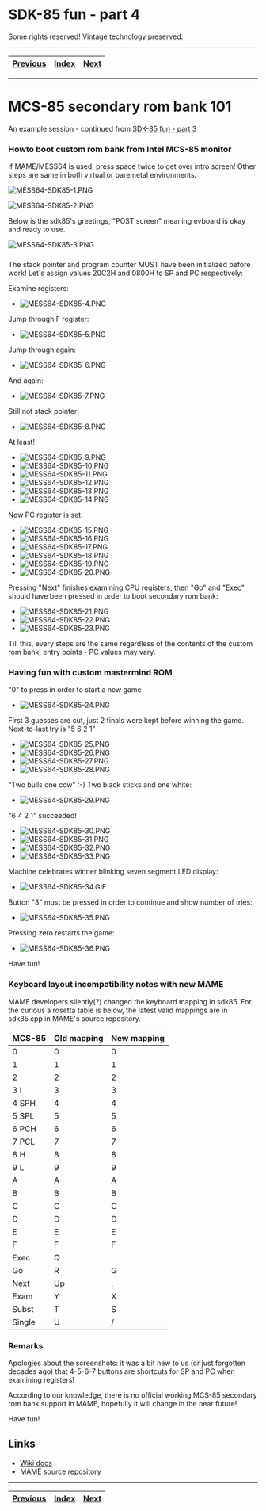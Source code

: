 # SDK-85 fun - part 4

Some rights reserved! Vintage technology preserved.

---

[Previous](../sdk85funpart3) | [Index](../../../../) | [Next](../morebootromfun)
--- | --- | ---

---

# MCS-85 secondary rom bank 101 

An example session - continued from [SDK-85 fun - part 3](../sdk85funpart1)

### Howto boot custom rom bank from Intel MCS-85 monitor

If MAME/MESS64 is used, press space twice to get over intro
screen! Other steps are same in both virtual or baremetal
environments.

![MESS64-SDK85-1.PNG](mess64-sdk85-1.png)

![MESS64-SDK85-2.PNG](mess64-sdk85-2.png)

Below is the sdk85's greetings, "POST screen" meaning evboard is okay
and ready to use.

![MESS64-SDK85-3.PNG](mess64-sdk85-3.png)

###

The stack pointer and program counter MUST have been initialized before
work! Let's assign values 20C2H and 0800H to SP and PC respectively:

Examine registers:

- ![MESS64-SDK85-4.PNG](mess64-sdk85-4.png)

Jump through F register:

- ![MESS64-SDK85-5.PNG](mess64-sdk85-5.png)

Jump through again:

- ![MESS64-SDK85-6.PNG](mess64-sdk85-6.png)

And again:

- ![MESS64-SDK85-7.PNG](mess64-sdk85-7.png)

Still not stack pointer:

- ![MESS64-SDK85-8.PNG](mess64-sdk85-8.png)

At least!

- ![MESS64-SDK85-9.PNG](mess64-sdk85-9.png)
- ![MESS64-SDK85-10.PNG](mess64-sdk85-10.png)
- ![MESS64-SDK85-11.PNG](mess64-sdk85-11.png)
- ![MESS64-SDK85-12.PNG](mess64-sdk85-12.png)
- ![MESS64-SDK85-13.PNG](mess64-sdk85-13.png)
- ![MESS64-SDK85-14.PNG](mess64-sdk85-14.png)

Now PC register is set:

- ![MESS64-SDK85-15.PNG](mess64-sdk85-15.png)
- ![MESS64-SDK85-16.PNG](mess64-sdk85-16.png)
- ![MESS64-SDK85-17.PNG](mess64-sdk85-17.png)
- ![MESS64-SDK85-18.PNG](mess64-sdk85-18.png)
- ![MESS64-SDK85-19.PNG](mess64-sdk85-19.png)
- ![MESS64-SDK85-20.PNG](mess64-sdk85-20.png)

Pressing "Next" finishes examining CPU registers, then "Go" and
"Exec" should have been pressed in order to boot secondary rom
bank:

- ![MESS64-SDK85-21.PNG](mess64-sdk85-21.png)
- ![MESS64-SDK85-22.PNG](mess64-sdk85-22.png)
- ![MESS64-SDK85-23.PNG](mess64-sdk85-23.png)

Till this, every steps are the same regardless of the contents
of the custom rom bank, entry points - PC values may vary.

### Having fun with custom mastermind ROM

"0" to press in order to start a new game

- ![MESS64-SDK85-24.PNG](mess64-sdk85-24.png)

First 3 guesses are cut, just 2 finals were kept before winning
the game. Next-to-last try is "5 6 2 1"

- ![MESS64-SDK85-25.PNG](mess64-sdk85-25.png)
- ![MESS64-SDK85-26.PNG](mess64-sdk85-26.png)
- ![MESS64-SDK85-27.PNG](mess64-sdk85-27.png)
- ![MESS64-SDK85-28.PNG](mess64-sdk85-28.png)

"Two bulls one cow" :-) Two black sticks and one white:

- ![MESS64-SDK85-29.PNG](mess64-sdk85-29.png)

"6 4 2 1" succeeded!

- ![MESS64-SDK85-30.PNG](mess64-sdk85-30.png)
- ![MESS64-SDK85-31.PNG](mess64-sdk85-31.png)
- ![MESS64-SDK85-32.PNG](mess64-sdk85-32.png)
- ![MESS64-SDK85-33.PNG](mess64-sdk85-33.png)

Machine celebrates winner blinking seven segment LED display:

- ![MESS64-SDK85-34.GIF](mess64-sdk85-34.gif)

Button "3" must be pressed in order to continue and show number
of tries:

- ![MESS64-SDK85-35.PNG](mess64-sdk85-35.png)

Pressing zero restarts the game:

- ![MESS64-SDK85-36.PNG](mess64-sdk85-36.png)

Have fun!

### Keyboard layout incompatibility notes with new MAME

MAME developers silently(?) changed the keyboard mapping in sdk85.
For the curious a rosetta table is below, the latest valid
mappings are in sdk85.cpp in MAME's source repository.

| MCS-85 | Old mapping | New mapping |
| ------ | ----------- | ----------- |
|   0    |      0      |      0      |
|   1    |      1      |      1      |
|   2    |      2      |      2      |
| 3  I   |      3      |      3      |
| 4 SPH  |      4      |      4      |
| 5 SPL  |      5      |      5      |
| 6 PCH  |      6      |      6      |
| 7 PCL  |      7      |      7      |
| 8  H   |      8      |      8      |
| 9  L   |      9      |      9      |
|   A    |      A      |      A      |
|   B    |      B      |      B      |
|   C    |      C      |      C      |
|   D    |      D      |      D      |
|   E    |      E      |      E      |
|   F    |      F      |      F      |
|  Exec  |      Q      |      .      |
|   Go   |      R      |      G      |
|  Next  |      Up     |      ,      |
|  Exam  |      Y      |      X      |
|  Subst |      T      |      S      |
| Single |      U      |      /      |

### Remarks

Apologies about the screenshots: it was a bit new to us (or
just forgotten decades ago) that 4-5-6-7 buttons are shortcuts
for SP and PC when examining registers!

According to our knowledge, there is no official working
MCS-85 secondary rom bank support in MAME, hopefully it will
change in the near future!

Have fun!

## Links

- [Wiki docs](https://en.wikipedia.org/wiki/Intel_System_Development_Kit#SDK-85)
- [MAME source repository](https://github.com/mamedev/mame)

---

[Previous](../sdk85funpart3) | [Index](../../../../) | [Next](../morebootromfun)
--- | --- | ---
